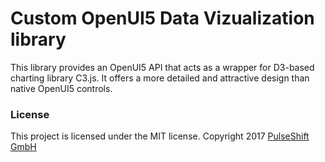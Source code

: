 # Custom OpenUI5 Data Vizualization library
This library provides an OpenUI5 API that acts as a wrapper for D3-based charting library C3.js. It offers a more detailed and attractive design than native OpenUI5 controls.

### License

This project is licensed under the MIT license.
Copyright 2017 [PulseShift GmbH](https://pulseshift.com/en/index.html)
